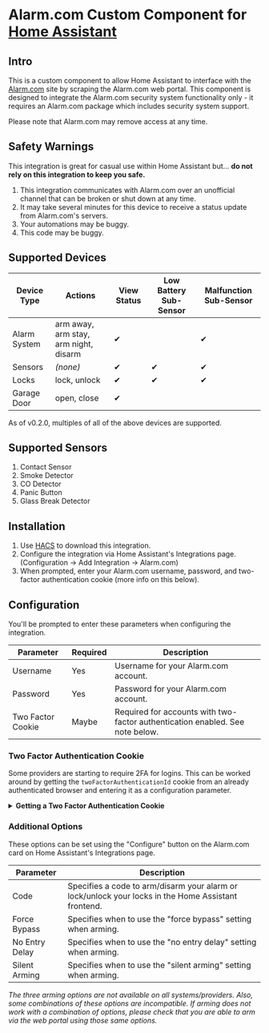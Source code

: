 # Alarm.com Custom Component for [Home Assistant](https://www.home-assistant.io/)

## Intro

This is a custom component to allow Home Assistant to interface with the [Alarm.com](https://www.alarm.com/) site by scraping the Alarm.com web portal. This component is designed to integrate the Alarm.com security system functionality only - it requires an Alarm.com package which includes security system support.

Please note that Alarm.com may remove access at any time.

## Safety Warnings

This integration is great for casual use within Home Assistant but... **do not rely on this integration to keep you safe.**

1. This integration communicates with Alarm.com over an unofficial channel that can be broken or shut down at any time.
2. It may take several minutes for this device to receive a status update from Alarm.com's servers.
3. Your automations may be buggy.
4. This code may be buggy.

## Supported Devices

| Device Type  | Actions                               | View Status | Low Battery Sub-Sensor | Malfunction Sub-Sensor |
| ------------ | ------------------------------------- | ----------- | ---------------------- | ---------------------- |
| Alarm System | arm away, arm stay, arm night, disarm | ✔           |                        | ✔                      |
| Sensors      | _(none)_                              | ✔           | ✔                      | ✔                      |
| Locks        | lock, unlock                          | ✔           | ✔                      | ✔                      |
| Garage Door  | open, close                           | ✔           |                        |                        |

As of v0.2.0, multiples of all of the above devices are supported.

## Supported Sensors

1. Contact Sensor
2. Smoke Detector
3. CO Detector
4. Panic Button
5. Glass Break Detector

## Installation

1. Use [HACS](https://hacs.xyz/) to download this integration.
2. Configure the integration via Home Assistant's Integrations page. (Configuration -> Add Integration -> Alarm.com)
3. When prompted, enter your Alarm.com username, password, and two-factor authentication cookie (more info on this below).

## Configuration

You'll be prompted to enter these parameters when configuring the integration.

| Parameter         | Required | Description                                                                   |
| ----------------- | -------- | ----------------------------------------------------------------------------- |
| Username          | Yes      | Username for your Alarm.com account.                                          |
| Password          | Yes      | Password for your Alarm.com account.                                          |
| Two Factor Cookie | Maybe    | Required for accounts with two-factor authentication enabled. See note below. |

### Two Factor Authentication Cookie

Some providers are starting to require 2FA for logins. This can be worked around by getting the `twoFactorAuthenticationId` cookie from an already authenticated browser and entering it as a configuration parameter.

<details>
  <summary><b>Getting a Two Factor Authentication Cookie</b></summary>
    1. Temporarily remove your alarmdotcom config from configuration.yaml. (If the component is enabled it will keep trying to log in which will disrupt your initial 2FA setup)
    2. Log in to your account on the Alarm.com website: https://www.alarm.com/login.aspx
    3. Enable Two Factor Authentication
    4. Once you are fully logged in to the alarm.com portal without any more 2FA nag screens, go into the developer tools in your browser and locate the `twoFactorAuthenticationId` cookie. Instructions for locating the cookie in Chrome can be found here: https://developers.google.com/web/tools/chrome-devtools/storage/cookies
    5. Copy the cookie string into your config under the `Two Factor Cookie` parameter.
</details>

### Additional Options

These options can be set using the "Configure" button on the Alarm.com card on Home Assistant's Integrations page.

| Parameter      | Description                                                                                         |
| -------------- | --------------------------------------------------------------------------------------------------- |
| Code           | Specifies a code to arm/disarm your alarm or lock/unlock your locks in the Home Assistant frontend. |
| Force Bypass   | Specifies when to use the "force bypass" setting when arming.                                       |
| No Entry Delay | Specifies when to use the "no entry delay" setting when arming.                                     |
| Silent Arming  | Specifies when to use the "silent arming" setting when arming.                                      |

_The three arming options are not available on all systems/providers. Also, some combinations of these options are incompatible. If arming does not work with a combination of options, please check that you are able to arm via the web portal using those same options._
